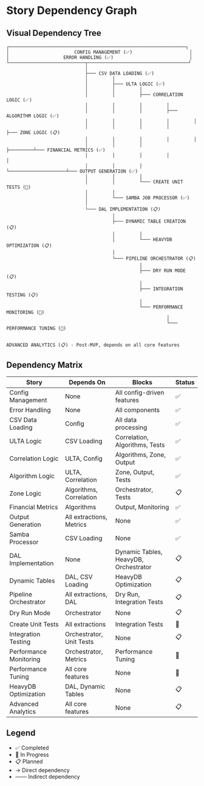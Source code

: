 # Story Dependency Graph

## Visual Dependency Tree

```
┌─────────────────────────────────────────────────────────────────┐
│                        CONFIG MANAGEMENT (✅)                     │
│                    ERROR HANDLING (✅)                            │
└────────────────────────────┬─────────────────────────────────────┘
                             │
                             ├─── CSV DATA LOADING (✅)
                             │         │
                             │         ├─── ULTA LOGIC (✅)
                             │         │         │
                             │         │         ├─── CORRELATION LOGIC (✅)
                             │         │         │         │
                             │         │         │         ├─── ALGORITHM LOGIC (✅)
                             │         │         │         │         │
                             │         │         │         │         ├─── ZONE LOGIC (📋)
                             │         │         │         │         │
                             │         │         │         ├─────────┴─── FINANCIAL METRICS (✅)
                             │         │         │         │                     │
                             │         │         │         └─────────────────────┴─── OUTPUT GENERATION (✅)
                             │         │         │
                             │         │         └─── CREATE UNIT TESTS (🚧)
                             │         │
                             │         └─── SAMBA JOB PROCESSOR (✅)
                             │
                             └─── DAL IMPLEMENTATION (📋)
                                       │
                                       ├─── DYNAMIC TABLE CREATION (📋)
                                       │         │
                                       │         └─── HEAVYDB OPTIMIZATION (📋)
                                       │
                                       └─── PIPELINE ORCHESTRATOR (📋)
                                                 │
                                                 ├─── DRY RUN MODE (📋)
                                                 │
                                                 ├─── INTEGRATION TESTING (📋)
                                                 │
                                                 └─── PERFORMANCE MONITORING (🚧)
                                                           │
                                                           └─── PERFORMANCE TUNING (🚧)
                                                           
                                                           
ADVANCED ANALYTICS (📋) - Post-MVP, depends on all core features
```

## Dependency Matrix

| Story | Depends On | Blocks | Status |
|-------|------------|--------|---------|
| Config Management | None | All config-driven features | ✅ |
| Error Handling | None | All components | ✅ |
| CSV Data Loading | Config | All data processing | ✅ |
| ULTA Logic | CSV Loading | Correlation, Algorithms, Tests | ✅ |
| Correlation Logic | ULTA, Config | Algorithms, Zone, Output | ✅ |
| Algorithm Logic | ULTA, Correlation | Zone, Output, Tests | ✅ |
| Zone Logic | Algorithms, Correlation | Orchestrator, Tests | 📋 |
| Financial Metrics | Algorithms | Output, Monitoring | ✅ |
| Output Generation | All extractions, Metrics | None | ✅ |
| Samba Processor | CSV Loading | None | ✅ |
| DAL Implementation | None | Dynamic Tables, HeavyDB, Orchestrator | 📋 |
| Dynamic Tables | DAL, CSV Loading | HeavyDB Optimization | 📋 |
| Pipeline Orchestrator | All extractions, DAL | Dry Run, Integration Tests | 📋 |
| Dry Run Mode | Orchestrator | None | 📋 |
| Create Unit Tests | All extractions | Integration Tests | 🚧 |
| Integration Testing | Orchestrator, Unit Tests | None | 📋 |
| Performance Monitoring | Orchestrator, Metrics | Performance Tuning | 🚧 |
| Performance Tuning | All core features | None | 🚧 |
| HeavyDB Optimization | DAL, Dynamic Tables | None | 📋 |
| Advanced Analytics | All core features | None | 📋 |

## Legend
- ✅ Completed
- 🚧 In Progress  
- 📋 Planned
- → Direct dependency
- ─── Indirect dependency